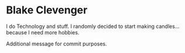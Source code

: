 # Blake Clevenger

I do Technology and stuff. I randomly decided to start making candles... because I need more hobbies.

Additional message for commit purposes. 

